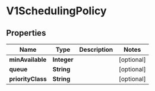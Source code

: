 

# V1SchedulingPolicy


## Properties

Name | Type | Description | Notes
------------ | ------------- | ------------- | -------------
**minAvailable** | **Integer** |  |  [optional]
**queue** | **String** |  |  [optional]
**priorityClass** | **String** |  |  [optional]



